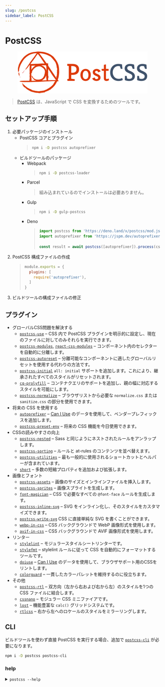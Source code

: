 ```yaml
---
slug: /postcss
sidebar_label: PostCSS
---
```


# PostCSS

<figure class="inline-flex">

![](../../../../static/img/notes/postcss.logo-horizontal.svg)

</figure>

> [PostCSS](https://postcss.org/) は、JavaScript で CSS を変換するためのツールです。

## セットアップ手順

1. 必要パッケージのインストール
   - PostCSS コアとプラグイン
     > ```bash
     > npm i -D postcss autoprefixer
     > ```
   - ビルドツールのパッケージ
     - Webpack
       > ```bash
       > npm i -D postcss-loader
       > ```
     - Parcel
       > 組み込まれているのでインストールは必要ありません。
     - Gulp
       > ```bash
       > npm i -D gulp-postcss
       > ```
     - Deno
       > ```ts
       > import postcss from 'https://deno.land/x/postcss/mod.js';
       > import autoprefixer from 'https://jspm.dev/autoprefixer';
       > 
       > const result = await postcss([autoprefixer]).process(css);
       > ```
2. PostCSS 構成ファイルの作成
   > ```js title="【例】postcss.config.js"
   > module.exports = {
   >   plugins: [
   >     require('autoprefixer'),
   >   ]
   > }
   > ```
3. ビルドツールの構成ファイルの修正

## プラグイン

- グローバルCSS問題を解決する
  - [`postcss-use`](https://github.com/postcss/postcss-use) – CSS 内で PostCSS プラグインを明示的に設定し、現在のファイルに対してのみそれらを実行できます。
  - [`postcss-modules`](https://github.com/outpunk/postcss-modules), [`react-css-modules`](https://github.com/gajus/react-css-modules) – コンポーネント内のセレクターを自動的に分離します。
  - [`postcss-autoreset`](https://github.com/maximkoretskiy/postcss-autoreset) – 分離可能なコンポーネントに適したグローバルリセットを使用する代わりの方法です。
  - [`postcss-initial`](https://github.com/maximkoretskiy/postcss-initial) `all: initial` サポートを追加します。これにより、継承されたすべてのスタイルがリセットされます。
  - [`cq-prolyfill`](https://github.com/ausi/cq-prolyfill) – コンテナクエリのサポートを追加し、親の幅に対応するスタイルを可能にします。
  - [`postcss-normalize`](https://www.npmjs.com/package/postcss-normalize) – ブラウザリストから必要な `normalize.css` または `sanitize.css` の部分を使用できます。
- 将来の CSS を使用する
  - [`autoprefixer`](https://github.com/postcss/autoprefixer) – [Can I Use](https://caniuse.com/) のデータを使用して、ベンダープレフィックスを追加します。
  - [`postcss-preset-env`](https://github.com/jonathantneal/postcss-preset-env) – 将来の CSS 機能を今日使用できます。
- CSSの読みやすさの向上
  - [`postcss-nested`](https://github.com/postcss/postcss-nested) – Sass と同じようにネストされたルールをアンラップします。
  - [`postcss-sorting`](https://github.com/hudochenkov/postcss-sorting) – ルールと at-rules のコンテンツを並べ替えます。
  - [`postcss-utilities`](https://github.com/ismamz/postcss-utilities) – 最も一般的に使用されるショートカットとヘルパーが含まれています。
  - [`short`](https://github.com/jonathantneal/postcss-short) – 多数の短縮プロパティを追加および拡張します。
- 画像とフォント
  - [`postcss-assets`](https://github.com/assetsjs/postcss-assets) – 画像のサイズとインラインファイルを挿入します。
  - [`postcss-sprites`](https://github.com/2createStudio/postcss-sprites) – 画像スプライトを生成します。
  - [`font-magician`](https://github.com/jonathantneal/postcss-font-magician) – CSS で必要なすべての `@font-face` ルールを生成します。
  - [`postcss-inline-svg`](https://github.com/TrySound/postcss-inline-svg) – SVG をインライン化し、そのスタイルをカスタマイズできます。
  - [`postcss-write-svg`](https://github.com/jonathantneal/postcss-write-svg) CSS に直接単純な SVG を書くことができます。
  - [`webp-in-css`](https://github.com/ai/webp-in-css) – CSS バックグラウンドで WebP 画像形式を使用します。
  - [`avif-in-css`](https://github.com/nucliweb/avif-in-css) – CSS バックグラウンドで AVIF 画像形式を使用します。
- リンター
  - [`stylelint`](https://github.com/stylelint/stylelint) – モジュラースタイルシートリンターです。
  - [`stylefmt`](https://github.com/morishitter/stylefmt) – stylelint ルールに従って CSS を自動的にフォーマットするツールです。
  - [`doiuse`](https://github.com/anandthakker/doiuse) – [Can I Use](https://caniuse.com/) のデータを使用して、ブラウザサポート用のCSSをリントします。
  - [`colorguard`](https://github.com/SlexAxton/css-colorguard) – 一貫したカラーパレットを維持するのに役立ちます。
- その他
  - [`postcss-rtl`](https://github.com/vkalinichev/postcss-rtl) – 双方向（左から右および右から左）のスタイルを1つの CSS ファイルに結合します。
  - [`cssnano`](https://cssnano.co/) – モジュラー CSS ミニファイアです。
  - [`lost`](https://github.com/peterramsing/lost) – 機能豊富な `calc()` グリッドシステムです。
  - [`rtlcss`](https://github.com/MohammadYounes/rtlcss) – 右から左へのロケールのスタイルをミラーリングします。

## CLI

ビルドツールを使わず直接 PostCSS を実行する場合、追加で [`postcss-cli`](https://github.com/postcss/postcss-cli) が必要になります。

```bash
npm i -D postcss postcss-cli
```

### help

<details>
<summary><code>postcss --help</code></summary>

```
Usage:
  postcss [input.css] [OPTIONS] [-o|--output output.css] [--watch|-w]
  p
ostcss <input.css>... [OPTIONS] --dir <output-directory> [--watch|-w]
  postcss
<input-directory> [OPTIONS] --dir <output-directory> [--watch|-w]
  postcss <inp
ut-glob-pattern> [OPTIONS] --dir <output-directory> [--watch|-w]
  postcss <inpu
t.css>... [OPTIONS] --replace

Basic options:
  -o, --output   Output file                                               [文字列]
  -d, --dir      Output directory                                          [文字列]
  -r, --replace  Replace (overwrite) the input file                         [真偽]
  -m, --map      Create an external sourcemap
      --no-map   Disable the default inline sourcemaps
  -w, --watch    Watch files for changes and recompile as needed            [真偽]
      --verbose  Be verbose                                                 [真偽]
      --env      A shortcut for setting NODE_ENV                           [文字列]

Options for use without a config file:
  -u, --use          List of postcss plugins to use                         [配列]
      --parser       Custom postcss parser                                 [文字列]
      --stringifier  Custom postcss stringifier                            [文字列]
      --syntax       Custom postcss syntax                                 [文字列]

Options for use with --dir:
      --ext   Override the output file extension; for use with --dir       [文字列]
      --base  Mirror the directory structure relative to this path in the output
               directory, for use with --dir                               [文字列]

Advanced options:
      --include-dotfiles  Enable glob to match files/dirs that begin with "."
                                                                            [真偽]
      --poll              Use polling for file watching. Can optionally pass pol
                          ling interval; default 100 ms
      --config            Set a custom directory to look for a config file [文字列]

オプション:
      --version  バージョンを表示                                                   [真偽]
  -h, --help     ヘルプを表示                                                     [真偽]

例:
  postcss input.css -o output.css           Basic usage
  postcss src/**/*.css --base src --dir bu  Glob Pattern & output
  ild
  cat input.css | postcss -u autoprefixer   Piping input & output
  > output.css

If no input files are passed, it reads from stdin. If neither -o, --dir, or --re
place is passed, it writes to stdout.

If there are multiple input files, the --dir or --replace option must be passed.

Input files may contain globs (e.g. src/**/*.css). If you pass an input director
y, it will process all files in the directory and any subdirectories, respecting
 the glob pattern.

For more details, please see https://github.com/postcss/postcss-cli
```

</details>